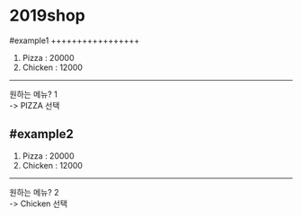 # 2019shop

#example1
+++++++++++++++++
1. Pizza : 20000
2. Chicken : 12000
--------------------
원하는 메뉴? 1<br />
-> PIZZA 선택



#example2
--------------------
1. Pizza : 20000
2. Chicken : 12000
--------------------
원하는 메뉴? 2<br />
-> Chicken 선택
